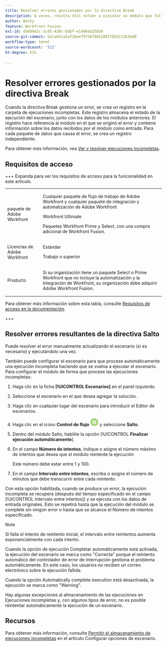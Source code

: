 ```yaml
---
title: Resolver errores gestionados por la directiva Break
description: A veces, resulta útil volver a ejecutar un módulo que falla si existe la posibilidad de que el motivo del error se resuelva rápidamente.
author: Becky
feature: Workfront Fusion
exl-id: d568942c-2cd5-430c-bdbf-e1496da25b50
source-git-commit: b2ca63ca5af26ee79758798118817b55113b3bd0
workflow-type: tm+mt
source-wordcount: '512'
ht-degree: 51%

---
```


# Resolver errores gestionados por la directiva Break

Cuando la directiva Break gestiona un error, se crea un registro en la carpeta de ejecuciones incompletas. Este registro almacena el estado de la ejecución del escenario, junto con los datos de los módulos anteriores. El registro hace referencia al módulo en el que se originó el error y contiene información sobre los datos recibidos por el módulo como entrada. Para cada paquete de datos que causa el error, se crea un registro independiente.

Para obtener más información, vea [Ver y resolver ejecuciones incompletas](/help/workfront-fusion/manage-scenarios/view-and-resolve-incomplete-executions.md).

## Requisitos de acceso

+++ Expanda para ver los requisitos de acceso para la funcionalidad en este artículo.

<table style="table-layout:auto">
 <col> 
 <col> 
 <tbody> 
  <tr> 
   <td role="rowheader">paquete de Adobe Workfront</td> 
   <td> <p>Cualquier paquete de flujo de trabajo de Adobe Workfront y cualquier paquete de integración y automatización de Adobe Workfront</p><p>Workfront Ultimate</p><p>Paquetes Workfront Prime y Select, con una compra adicional de Workfront Fusion.</p> </td> 
  </tr> 
  <tr data-mc-conditions=""> 
   <td role="rowheader">Licencias de Adobe Workfront</td> 
   <td> <p>Estándar</p><p>Trabajo o superior</p> </td> 
  </tr> 
  <tr> 
   <td role="rowheader">Producto</td> 
   <td>
   <p>Si su organización tiene un paquete Select o Prime Workfront que no incluye la automatización y la integración de Workfront, su organización debe adquirir Adobe Workfront Fusion.</li></ul>
   </td> 
  </tr>
 </tbody> 
</table>

Para obtener más información sobre esta tabla, consulte [Requisitos de acceso en la documentación](/help/workfront-fusion/references/licenses-and-roles/access-level-requirements-in-documentation.md).

+++

## Resolver errores resultantes de la directiva Salto

Puede resolver el error manualmente actualizando el escenario (si es necesario) y ejecutándolo una vez.

También puede configurar el escenario para que procese automáticamente una ejecución incompleta haciendo que se vuelva a ejecutar el escenario. Para configurar el módulo de forma que procese las ejecuciones incompletas:

1. Haga clic en la ficha **[!UICONTROL Escenarios]** en el panel izquierdo.
1. Seleccione el escenario en el que desea agregar la solución.
1. Haga clic en cualquier lugar del escenario para introducir el Editor de escenarios.
1. Haga clic en el icono **Control de flujo** ![Control de flujo](assets/flow-control-icon.png) y seleccione **Salto**.
1. Dentro del módulo Salto, habilite la opción [!UICONTROL **Finalizar ejecución automáticamente**].
1. En el campo **Número de intentos**, indique o asigne el número máximo de intentos que desea que el módulo reintente la ejecución

   Este número debe estar entre 1 y 100.
1. En el campo **Intervalo entre intentos**, escriba o asigne el número de minutos que debe transcurrir entre cada reintento.

Con esta opción habilitada, cuando se produce un error, la ejecución incompleta se recupera (después del tiempo especificado en el campo [!UICONTROL Intervalo entre intentos]) y se ejecuta con los datos de entrada originales. Esto se repetirá hasta que la ejecución del módulo se complete sin ningún error o hasta que se alcance el Número de intentos especificado.

>[!NOTE]
>
>Si falla el intento de reintento inicial, el intervalo entre reintentos aumenta exponencialmente con cada intento.


Cuando la opción de ejecución Completar automáticamente está activada, la ejecución del escenario se marca como &quot;Correcta&quot; porque el reintento automático del controlador de error de interrupción gestiona el problema automáticamente. En este caso, los usuarios no reciben un correo electrónico sobre la ejecución fallida.

Cuando la opción Automatically complete execution está desactivada, la ejecución se marca como &quot;Warning&quot;.

Hay algunas excepciones al almacenamiento de las ejecuciones en Ejecuciones incompletas y, con algunos tipos de error, no es posible reintentar automáticamente la ejecución de un escenario.

## Recursos

Para obtener más información, consulte [Permitir el almacenamiento de ejecuciones incompletas](/help/workfront-fusion/create-scenarios/config-scenarios-settings/configure-scenario-settings.md#allow-storing-incomplete-executions) en el artículo Configurar opciones de escenario.
